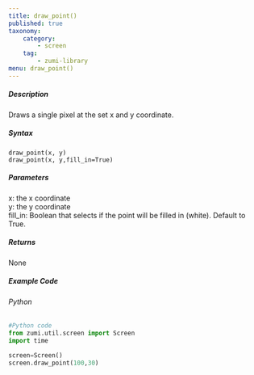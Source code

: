 ```yaml
---
title: draw_point()
published: true
taxonomy:
    category:
        - screen
    tag:
        - zumi-library
menu: draw_point()
---
```


##### Description
Draws a single pixel at the set x and y coordinate.

##### Syntax
```draw_point(x, y)```<br />
```draw_point(x, y,fill_in=True)```<br />

##### Parameters
x: the x coordinate<br />
y: the y coordinate<br />
fill_in: Boolean that selects if the point will be filled in (white). Default to True.<br />

##### Returns
None

##### Example Code
###### Python
```python
#Python code
from zumi.util.screen import Screen
import time

screen=Screen()
screen.draw_point(100,30)
```